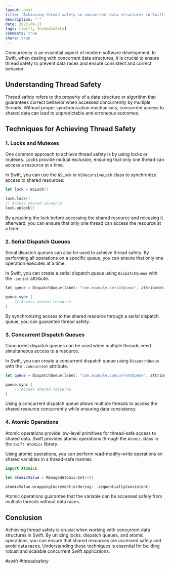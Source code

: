 ```yaml
---
layout: post
title: "Achieving thread safety in concurrent data structures in Swift"
description: " "
date: 2023-09-17
tags: [swift, threadsafety]
comments: true
share: true
---
```


Concurrency is an essential aspect of modern software development. In Swift, when dealing with concurrent data structures, it is crucial to ensure thread safety to prevent data races and ensure consistent and correct behavior.

## Understanding Thread Safety
Thread safety refers to the property of a data structure or algorithm that guarantees correct behavior when accessed concurrently by multiple threads. Without proper synchronization mechanisms, concurrent access to shared data can lead to unpredictable and erroneous outcomes.

## Techniques for Achieving Thread Safety

### 1. Locks and Mutexes
One common approach to achieve thread safety is by using locks or mutexes. Locks provide mutual exclusion, ensuring that only one thread can access a resource at a time.

In Swift, you can use the `NSLock` or `NSRecursiveLock` class to synchronize access to shared resources.

```swift
let lock = NSLock()

lock.lock()
// Access shared resource
lock.unlock()
```

By acquiring the lock before accessing the shared resource and releasing it afterward, you can ensure that only one thread can access the resource at a time.

### 2. Serial Dispatch Queues
Serial dispatch queues can also be used to achieve thread safety. By performing all operations on a specific queue, you can ensure that only one operation executes at a time.

In Swift, you can create a serial dispatch queue using `DispatchQueue` with the `.serial` attribute.

```swift
let queue = DispatchQueue(label: "com.example.serialQueue", attributes: .serial)

queue.sync {
    // Access shared resource
}
```

By synchronizing access to the shared resource through a serial dispatch queue, you can guarantee thread safety.

### 3. Concurrent Dispatch Queues
Concurrent dispatch queues can be used when multiple threads need simultaneous access to a resource.

In Swift, you can create a concurrent dispatch queue using `DispatchQueue` with the `.concurrent` attribute.

```swift
let queue = DispatchQueue(label: "com.example.concurrentQueue", attributes: .concurrent)

queue.sync {
    // Access shared resource
}
```

Using a concurrent dispatch queue allows multiple threads to access the shared resource concurrently while ensuring data consistency.

### 4. Atomic Operations
Atomic operations provide low-level primitives for thread-safe access to shared data. Swift provides atomic operations through the `Atomic` class in the `Swift Atomics` library.

Using atomic operations, you can perform read-modify-write operations on shared variables in a thread-safe manner.

```swift
import Atomics

let atomicValue = ManagedAtomic<Int>(0)

atomicValue.wrappingIncrement(ordering: .sequentiallyConsistent)
```

Atomic operations guarantee that the variable can be accessed safely from multiple threads without data races.

## Conclusion
Achieving thread safety is crucial when working with concurrent data structures in Swift. By utilizing locks, dispatch queues, and atomic operations, you can ensure that shared resources are accessed safely and avoid data races. Understanding these techniques is essential for building robust and scalable concurrent Swift applications.

#swift #threadsafety